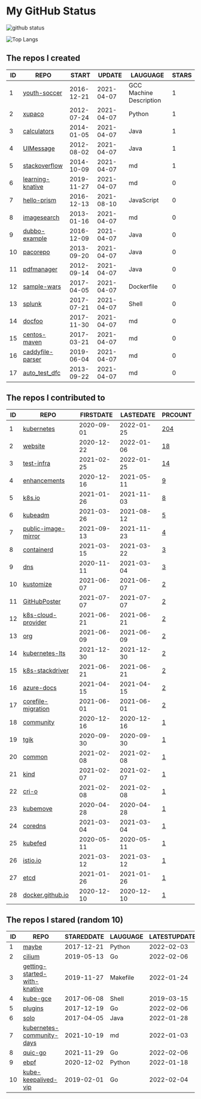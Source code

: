# My GitHub Status

<img src="https://github-readme-stats-1.yihong0618.vercel.app/api?username=pacoxu&show_icons=true&&&hide_title=true&count_private=true" alt="github status" />

![Top Langs](https://github-readme-stats-1.yihong0618.vercel.app/api/top-langs/?username=pacoxu&layout=compact)

<!--START_SECTION:my_github-->
## The repos I created
| ID |                              REPO                              |   START    |   UPDATE   |        LAUGUAGE         | STARS |
|----|----------------------------------------------------------------|------------|------------|-------------------------|-------|
|  1 | [youth-soccer](https://github.com/pacoxu/youth-soccer)         | 2016-12-21 | 2021-04-07 | GCC Machine Description |     1 |
|  2 | [xupaco](https://github.com/pacoxu/xupaco)                     | 2012-07-24 | 2021-04-07 | Python                  |     1 |
|  3 | [calculators](https://github.com/pacoxu/calculators)           | 2014-01-05 | 2021-04-07 | Java                    |     1 |
|  4 | [UIMessage](https://github.com/pacoxu/UIMessage)               | 2012-08-02 | 2021-04-07 | Java                    |     1 |
|  5 | [stackoverflow](https://github.com/pacoxu/stackoverflow)       | 2014-10-09 | 2021-04-07 | md                      |     1 |
|  6 | [learning-knative](https://github.com/pacoxu/learning-knative) | 2019-11-27 | 2021-04-07 | md                      |     0 |
|  7 | [hello-prism](https://github.com/pacoxu/hello-prism)           | 2016-12-13 | 2021-08-10 | JavaScript              |     0 |
|  8 | [imagesearch](https://github.com/pacoxu/imagesearch)           | 2013-01-16 | 2021-04-07 | md                      |     0 |
|  9 | [dubbo-example](https://github.com/pacoxu/dubbo-example)       | 2016-12-09 | 2021-04-07 | Java                    |     0 |
| 10 | [pacorepo](https://github.com/pacoxu/pacorepo)                 | 2013-09-20 | 2021-04-07 | Java                    |     0 |
| 11 | [pdfmanager](https://github.com/pacoxu/pdfmanager)             | 2012-09-14 | 2021-04-07 | Java                    |     0 |
| 12 | [sample-wars](https://github.com/pacoxu/sample-wars)           | 2017-04-05 | 2021-04-07 | Dockerfile              |     0 |
| 13 | [splunk](https://github.com/pacoxu/splunk)                     | 2017-07-21 | 2021-04-07 | Shell                   |     0 |
| 14 | [docfoo](https://github.com/pacoxu/docfoo)                     | 2017-11-30 | 2021-04-07 | md                      |     0 |
| 15 | [centos-maven](https://github.com/pacoxu/centos-maven)         | 2017-03-21 | 2021-04-07 | md                      |     0 |
| 16 | [caddyfile-parser](https://github.com/pacoxu/caddyfile-parser) | 2019-06-04 | 2021-04-07 | md                      |     0 |
| 17 | [auto_test_dfc](https://github.com/pacoxu/auto_test_dfc)       | 2013-09-22 | 2021-04-07 | md                      |     0 |

## The repos I contributed to
| ID |                                      REPO                                       | FIRSTDATE  | LASTEDATE  |                                            PRCOUNT                                             |
|----|---------------------------------------------------------------------------------|------------|------------|------------------------------------------------------------------------------------------------|
|  1 | [kubernetes](https://github.com/kubernetes/kubernetes)                          | 2020-09-01 | 2022-01-25 | [204](https://github.com/kubernetes/kubernetes/pulls?q=is%3Apr+author%3Apacoxu)                |
|  2 | [website](https://github.com/kubernetes/website)                                | 2020-12-22 | 2022-01-06 | [18](https://github.com/kubernetes/website/pulls?q=is%3Apr+author%3Apacoxu)                    |
|  3 | [test-infra](https://github.com/kubernetes/test-infra)                          | 2021-02-25 | 2022-01-25 | [14](https://github.com/kubernetes/test-infra/pulls?q=is%3Apr+author%3Apacoxu)                 |
|  4 | [enhancements](https://github.com/kubernetes/enhancements)                      | 2020-12-16 | 2021-05-11 | [9](https://github.com/kubernetes/enhancements/pulls?q=is%3Apr+author%3Apacoxu)                |
|  5 | [k8s.io](https://github.com/kubernetes/k8s.io)                                  | 2021-01-26 | 2021-11-03 | [8](https://github.com/kubernetes/k8s.io/pulls?q=is%3Apr+author%3Apacoxu)                      |
|  6 | [kubeadm](https://github.com/kubernetes/kubeadm)                                | 2021-03-26 | 2021-08-12 | [5](https://github.com/kubernetes/kubeadm/pulls?q=is%3Apr+author%3Apacoxu)                     |
|  7 | [public-image-mirror](https://github.com/DaoCloud/public-image-mirror)          | 2021-09-13 | 2021-11-23 | [4](https://github.com/DaoCloud/public-image-mirror/pulls?q=is%3Apr+author%3Apacoxu)           |
|  8 | [containerd](https://github.com/containerd/containerd)                          | 2021-03-15 | 2021-03-22 | [3](https://github.com/containerd/containerd/pulls?q=is%3Apr+author%3Apacoxu)                  |
|  9 | [dns](https://github.com/kubernetes/dns)                                        | 2020-11-11 | 2021-03-04 | [3](https://github.com/kubernetes/dns/pulls?q=is%3Apr+author%3Apacoxu)                         |
| 10 | [kustomize](https://github.com/kubernetes-sigs/kustomize)                       | 2021-06-07 | 2021-06-07 | [2](https://github.com/kubernetes-sigs/kustomize/pulls?q=is%3Apr+author%3Apacoxu)              |
| 11 | [GitHubPoster](https://github.com/yihong0618/GitHubPoster)                      | 2021-07-07 | 2021-07-07 | [2](https://github.com/yihong0618/GitHubPoster/pulls?q=is%3Apr+author%3Apacoxu)                |
| 12 | [k8s-cloud-provider](https://github.com/GoogleCloudPlatform/k8s-cloud-provider) | 2021-06-21 | 2021-06-21 | [2](https://github.com/GoogleCloudPlatform/k8s-cloud-provider/pulls?q=is%3Apr+author%3Apacoxu) |
| 13 | [org](https://github.com/kubernetes/org)                                        | 2021-06-09 | 2021-06-09 | [2](https://github.com/kubernetes/org/pulls?q=is%3Apr+author%3Apacoxu)                         |
| 14 | [kubernetes-lts](https://github.com/klts-io/kubernetes-lts)                     | 2021-12-30 | 2021-12-30 | [2](https://github.com/klts-io/kubernetes-lts/pulls?q=is%3Apr+author%3Apacoxu)                 |
| 15 | [k8s-stackdriver](https://github.com/GoogleCloudPlatform/k8s-stackdriver)       | 2021-06-21 | 2021-06-21 | [2](https://github.com/GoogleCloudPlatform/k8s-stackdriver/pulls?q=is%3Apr+author%3Apacoxu)    |
| 16 | [azure-docs](https://github.com/MicrosoftDocs/azure-docs)                       | 2021-04-15 | 2021-04-15 | [2](https://github.com/MicrosoftDocs/azure-docs/pulls?q=is%3Apr+author%3Apacoxu)               |
| 17 | [corefile-migration](https://github.com/coredns/corefile-migration)             | 2021-06-01 | 2021-06-01 | [2](https://github.com/coredns/corefile-migration/pulls?q=is%3Apr+author%3Apacoxu)             |
| 18 | [community](https://github.com/kubernetes/community)                            | 2020-12-16 | 2020-12-16 | [1](https://github.com/kubernetes/community/pulls?q=is%3Apr+author%3Apacoxu)                   |
| 19 | [tgik](https://github.com/vmware-tanzu/tgik)                                    | 2020-09-30 | 2020-09-30 | [1](https://github.com/vmware-tanzu/tgik/pulls?q=is%3Apr+author%3Apacoxu)                      |
| 20 | [common](https://github.com/containers/common)                                  | 2021-02-08 | 2021-02-08 | [1](https://github.com/containers/common/pulls?q=is%3Apr+author%3Apacoxu)                      |
| 21 | [kind](https://github.com/kubernetes-sigs/kind)                                 | 2021-02-07 | 2021-02-07 | [1](https://github.com/kubernetes-sigs/kind/pulls?q=is%3Apr+author%3Apacoxu)                   |
| 22 | [cri-o](https://github.com/cri-o/cri-o)                                         | 2021-02-08 | 2021-02-08 | [1](https://github.com/cri-o/cri-o/pulls?q=is%3Apr+author%3Apacoxu)                            |
| 23 | [kubemove](https://github.com/kubemove/kubemove)                                | 2020-04-28 | 2020-04-28 | [1](https://github.com/kubemove/kubemove/pulls?q=is%3Apr+author%3Apacoxu)                      |
| 24 | [coredns](https://github.com/coredns/coredns)                                   | 2021-03-04 | 2021-03-04 | [1](https://github.com/coredns/coredns/pulls?q=is%3Apr+author%3Apacoxu)                        |
| 25 | [kubefed](https://github.com/kubernetes-sigs/kubefed)                           | 2020-05-11 | 2020-05-11 | [1](https://github.com/kubernetes-sigs/kubefed/pulls?q=is%3Apr+author%3Apacoxu)                |
| 26 | [istio.io](https://github.com/istio/istio.io)                                   | 2021-03-12 | 2021-03-12 | [1](https://github.com/istio/istio.io/pulls?q=is%3Apr+author%3Apacoxu)                         |
| 27 | [etcd](https://github.com/etcd-io/etcd)                                         | 2021-01-26 | 2021-01-26 | [1](https://github.com/etcd-io/etcd/pulls?q=is%3Apr+author%3Apacoxu)                           |
| 28 | [docker.github.io](https://github.com/docker/docker.github.io)                  | 2020-12-10 | 2020-12-10 | [1](https://github.com/docker/docker.github.io/pulls?q=is%3Apr+author%3Apacoxu)                |

## The repos I stared (random 10)
| ID |                                             REPO                                              | STAREDDATE | LAUGUAGE | LATESTUPDATE |
|----|-----------------------------------------------------------------------------------------------|------------|----------|--------------|
|  1 | [maybe](https://github.com/p-e-w/maybe)                                                       | 2017-12-21 | Python   | 2022-02-03   |
|  2 | [cilium](https://github.com/cilium/cilium)                                                    | 2019-05-13 | Go       | 2022-02-06   |
|  3 | [getting-started-with-knative](https://github.com/servicemesher/getting-started-with-knative) | 2019-11-27 | Makefile | 2022-01-24   |
|  4 | [kube-gce](https://github.com/rimusz/kube-gce)                                                | 2017-06-08 | Shell    | 2019-03-15   |
|  5 | [plugins](https://github.com/containernetworking/plugins)                                     | 2017-12-19 | Go       | 2022-02-06   |
|  6 | [solo](https://github.com/b3log/solo)                                                         | 2017-04-05 | Java     | 2022-01-28   |
|  7 | [kubernetes-community-days](https://github.com/cncf/kubernetes-community-days)                | 2021-10-19 | md       | 2022-01-03   |
|  8 | [quic-go](https://github.com/lucas-clemente/quic-go)                                          | 2021-11-29 | Go       | 2022-02-06   |
|  9 | [ebpf](https://github.com/nccgroup/ebpf)                                                      | 2020-12-02 | Python   | 2022-01-18   |
| 10 | [kube-keepalived-vip](https://github.com/aledbf/kube-keepalived-vip)                          | 2019-02-01 | Go       | 2022-02-04   |

<!--END_SECTION:my_github-->
